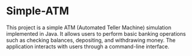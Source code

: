 # Simple-ATM
This project is a simple ATM (Automated Teller Machine) simulation implemented in Java. It allows users to perform basic banking operations such as checking balances, depositing, and withdrawing money. The application interacts with users through a command-line interface.
